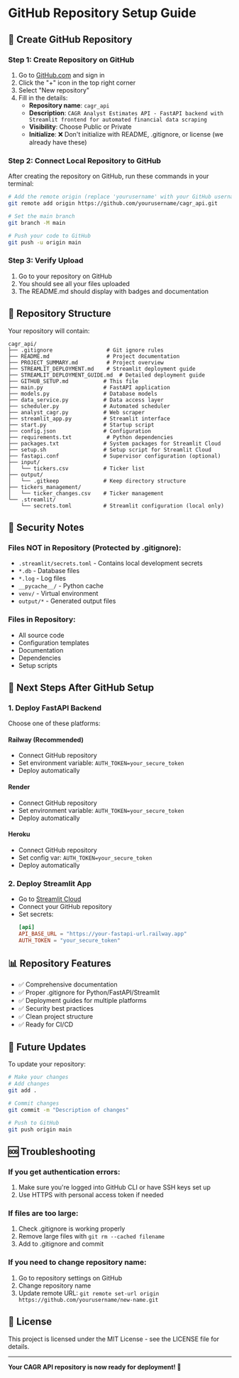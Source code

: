 # GitHub Repository Setup Guide

## 🚀 Create GitHub Repository

### Step 1: Create Repository on GitHub

1. Go to [GitHub.com](https://github.com) and sign in
2. Click the "+" icon in the top right corner
3. Select "New repository"
4. Fill in the details:
   - **Repository name**: `cagr_api`
   - **Description**: `CAGR Analyst Estimates API - FastAPI backend with Streamlit frontend for automated financial data scraping`
   - **Visibility**: Choose Public or Private
   - **Initialize**: ❌ Don't initialize with README, .gitignore, or license (we already have these)

### Step 2: Connect Local Repository to GitHub

After creating the repository on GitHub, run these commands in your terminal:

```bash
# Add the remote origin (replace 'yourusername' with your GitHub username)
git remote add origin https://github.com/yourusername/cagr_api.git

# Set the main branch
git branch -M main

# Push your code to GitHub
git push -u origin main
```

### Step 3: Verify Upload

1. Go to your repository on GitHub
2. You should see all your files uploaded
3. The README.md should display with badges and documentation

## 📁 Repository Structure

Your repository will contain:

```
cagr_api/
├── .gitignore                 # Git ignore rules
├── README.md                  # Project documentation
├── PROJECT_SUMMARY.md         # Project overview
├── STREAMLIT_DEPLOYMENT.md    # Streamlit deployment guide
├── STREAMLIT_DEPLOYMENT_GUIDE.md  # Detailed deployment guide
├── GITHUB_SETUP.md           # This file
├── main.py                   # FastAPI application
├── models.py                 # Database models
├── data_service.py           # Data access layer
├── scheduler.py              # Automated scheduler
├── analyst_cagr.py           # Web scraper
├── streamlit_app.py          # Streamlit interface
├── start.py                  # Startup script
├── config.json               # Configuration
├── requirements.txt           # Python dependencies
├── packages.txt              # System packages for Streamlit Cloud
├── setup.sh                  # Setup script for Streamlit Cloud
├── fastapi.conf              # Supervisor configuration (optional)
├── input/
│   └── tickers.csv           # Ticker list
├── output/
│   └── .gitkeep              # Keep directory structure
├── tickers_management/
│   └── ticker_changes.csv    # Ticker management
└── .streamlit/
    └── secrets.toml          # Streamlit configuration (local only)
```

## 🔐 Security Notes

### Files NOT in Repository (Protected by .gitignore):
- `.streamlit/secrets.toml` - Contains local development secrets
- `*.db` - Database files
- `*.log` - Log files
- `__pycache__/` - Python cache
- `venv/` - Virtual environment
- `output/*` - Generated output files

### Files in Repository:
- All source code
- Configuration templates
- Documentation
- Dependencies
- Setup scripts

## 🚀 Next Steps After GitHub Setup

### 1. Deploy FastAPI Backend
Choose one of these platforms:

#### Railway (Recommended)
- Connect GitHub repository
- Set environment variable: `AUTH_TOKEN=your_secure_token`
- Deploy automatically

#### Render
- Connect GitHub repository
- Set environment variable: `AUTH_TOKEN=your_secure_token`
- Deploy automatically

#### Heroku
- Connect GitHub repository
- Set config var: `AUTH_TOKEN=your_secure_token`
- Deploy automatically

### 2. Deploy Streamlit App
- Go to [Streamlit Cloud](https://share.streamlit.io)
- Connect your GitHub repository
- Set secrets:
  ```toml
  [api]
  API_BASE_URL = "https://your-fastapi-url.railway.app"
  AUTH_TOKEN = "your_secure_token"
  ```

## 📊 Repository Features

- ✅ Comprehensive documentation
- ✅ Proper .gitignore for Python/FastAPI/Streamlit
- ✅ Deployment guides for multiple platforms
- ✅ Security best practices
- ✅ Clean project structure
- ✅ Ready for CI/CD

## 🔄 Future Updates

To update your repository:

```bash
# Make your changes
# Add changes
git add .

# Commit changes
git commit -m "Description of changes"

# Push to GitHub
git push origin main
```

## 🆘 Troubleshooting

### If you get authentication errors:
1. Make sure you're logged into GitHub CLI or have SSH keys set up
2. Use HTTPS with personal access token if needed

### If files are too large:
1. Check .gitignore is working properly
2. Remove large files with `git rm --cached filename`
3. Add to .gitignore and commit

### If you need to change repository name:
1. Go to repository settings on GitHub
2. Change repository name
3. Update remote URL: `git remote set-url origin https://github.com/yourusername/new-name.git`

## 📝 License

This project is licensed under the MIT License - see the LICENSE file for details.

---

**Your CAGR API repository is now ready for deployment! 🚀**
